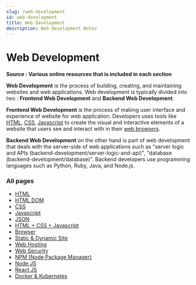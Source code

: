 ```yaml
---
slug: /web-development
id: web-development
title: Web Development
description: Web Development Notes
---
```


# Web Development

**Source : Various online resources that is included in each section**

**Web Development** is the process of building, creating, and maintaining websites and web applications. Web development is typically divided into two : **Frontend Web Development** and **Backend Web Development**.

**Frontend Web Development** is the process of making user interface and experience of website for web application. Developers uses tools like [HTML](web-development/html), [CSS](web-development/css), [Javascript](web-development/javascript) to create the visual and interactive elements of a website that users see and interact with in their [web browsers](web-development/web-browser).

**Backend Web Development** on the other hand is part of web development that deals with the server-side of web applications such as "server logic and APIs (backend-development/server-logic-and-api)", "database (backend-development/database)". Backend developers use programming languages such as Python, Ruby, Java, and Node.js.

### All pages

- [HTML](web-development/html)
- [HTML DOM](web-development/html-dom)
- [CSS](web-development/css)
- [Javascript](web-development/javascript)
- [JSON](web-development/json)
- [HTML + CSS + Javascript](web-development/html-css-javascript)
- [Browser](web-development/web-browser)
- [Static & Dynamic Site](web-development/static-and-dynamic-site)
- [Web Hosting](web-development/web-hosting)
- [Web Security](web-development/web-security)
- [NPM (Node Package Manager)](web-development/npm)
- [Node JS](web-development/node-js)
- [React JS](web-development/react-js)
- [Docker & Kubernetes](web-development/docker-and-kubernetes)